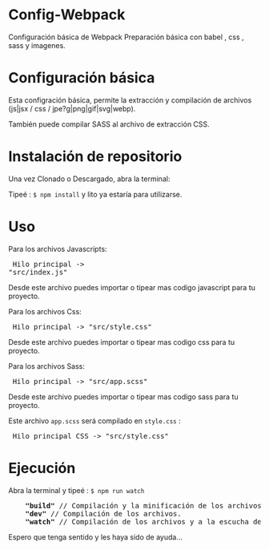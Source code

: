 # Config-Webpack

Configuración básica de Webpack
Preparación básica con babel , css , sass y imagenes.

# Configuración básica

Esta configración básica, permite la extracción y compilación de archivos (js|jsx / css / jpe?g|png|gif|svg|webp).

También puede compilar SASS al archivo de extracción CSS.

# Instalación de repositorio

Una vez Clonado o Descargado, abra la terminal:

Tipeé : <code>$ npm install</code>  y lito ya estaría para utilizarse.

# Uso

Para los archivos Javascripts: <pre> Hilo principal -> "src/index.js" </pre>
Desde este archivo puedes importar o tipear mas codigo javascript para tu proyecto.

Para los archivos Css: <pre> Hilo principal -> "src/style.css" </pre>
Desde este archivo puedes importar o tipear mas codigo css para tu proyecto.

Para los archivos Sass: <pre> Hilo principal -> "src/app.scss" </pre>
Desde este archivo puedes importar o tipear mas codigo sass para tu proyecto.

Este archivo <code>app.scss</code> será compilado en <code>style.css</code> :
<pre> Hilo principal CSS -> "src/style.css" </pre>

# Ejecución

Abra la terminal y tipeé : <code>$ npm run watch</code>

<pre>
    <strong>"build"</strong> // Compilación y la minificación de los archivos.
    <strong>"dev"</strong> // Compilación de los archivos.
    <strong>"watch"</strong> // Compilación de los archivos y a la escucha de cambios.
</pre>

Espero que tenga sentido y les haya sido de ayuda...
